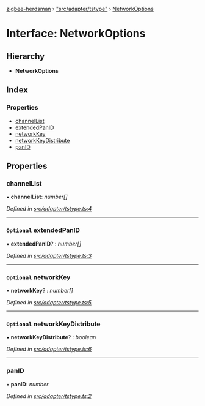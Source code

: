 [zigbee-herdsman](../README.md) › ["src/adapter/tstype"](../modules/_src_adapter_tstype_.md) › [NetworkOptions](_src_adapter_tstype_.networkoptions.md)

# Interface: NetworkOptions

## Hierarchy

* **NetworkOptions**

## Index

### Properties

* [channelList](_src_adapter_tstype_.networkoptions.md#channellist)
* [extendedPanID](_src_adapter_tstype_.networkoptions.md#optional-extendedpanid)
* [networkKey](_src_adapter_tstype_.networkoptions.md#optional-networkkey)
* [networkKeyDistribute](_src_adapter_tstype_.networkoptions.md#optional-networkkeydistribute)
* [panID](_src_adapter_tstype_.networkoptions.md#panid)

## Properties

###  channelList

• **channelList**: *number[]*

*Defined in [src/adapter/tstype.ts:4](https://github.com/Koenkk/zigbee-herdsman/blob/master/src/src/adapter/tstype.ts#L4)*

___

### `Optional` extendedPanID

• **extendedPanID**? : *number[]*

*Defined in [src/adapter/tstype.ts:3](https://github.com/Koenkk/zigbee-herdsman/blob/master/src/src/adapter/tstype.ts#L3)*

___

### `Optional` networkKey

• **networkKey**? : *number[]*

*Defined in [src/adapter/tstype.ts:5](https://github.com/Koenkk/zigbee-herdsman/blob/master/src/src/adapter/tstype.ts#L5)*

___

### `Optional` networkKeyDistribute

• **networkKeyDistribute**? : *boolean*

*Defined in [src/adapter/tstype.ts:6](https://github.com/Koenkk/zigbee-herdsman/blob/master/src/src/adapter/tstype.ts#L6)*

___

###  panID

• **panID**: *number*

*Defined in [src/adapter/tstype.ts:2](https://github.com/Koenkk/zigbee-herdsman/blob/master/src/src/adapter/tstype.ts#L2)*
